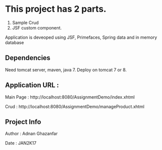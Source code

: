 # This project has 2 parts.
1. Sample Crud
2. JSF custom component.

Application is deveoped using JSF, Primefaces, Spring data and in memory database

## Dependencies
Need tomcat server, maven, java 7.
Deploy on tomcat 7 or 8.

## Application URL : 
Main Page :
http://localhost:8080/AssignmentDemo/index.xhtml

Crud : 
http://localhost:8080/AssignmentDemo/manageProduct.xhtml

## Project Info

Author : Adnan Ghazanfar

Date : JAN2K17
